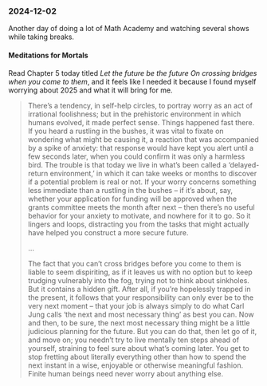 ### 2024-12-02
Another day of doing a lot of Math Academy and watching several shows while taking breaks.
#### Meditations for Mortals
Read Chapter 5 today titled _Let the future be the future
On crossing bridges when you come to them_, and it feels like I needed it because I found myself worrying about 2025 and what it will bring for me.

> There’s a tendency, in self-help circles, to portray worry as an act of irrational foolishness; but in the prehistoric environment in which humans evolved, it made perfect sense. Things happened fast there. If you heard a rustling in the bushes, it was vital to fixate on wondering what might be causing it, a reaction that was accompanied by a spike of anxiety: that response would have kept you alert until a few seconds later, when you could confirm it was only a harmless bird. The trouble is that today we live in what’s been called a ‘delayed-return environment,’ in which it can take weeks or months to discover if a potential problem is real or not. If your worry concerns something less immediate than a rustling in the bushes – if it’s about, say, whether your application for funding will be approved when the grants committee meets the month after next – then there’s no useful behavior for your anxiety to motivate, and nowhere for it to go. So it lingers and loops, distracting you from the tasks that might actually have helped you construct a more secure future.
>
>…
>
>The fact that you can’t cross bridges before you come to them is liable to seem dispiriting, as if it leaves us with no option but to keep trudging vulnerably into the fog, trying not to think about sinkholes. But it contains a hidden gift. After all, if you’re hopelessly trapped in the present, it follows that your responsibility can only ever be to the very next moment – that your job is always simply to do what Carl Jung calls ‘the next and most necessary thing’ as best you can. Now and then, to be sure, the next most necessary thing might be a little judicious planning for the future. But you can do that, then let go of it, and move on; you needn’t try to live mentally ten steps ahead of yourself, straining to feel sure about what’s coming later. You get to stop fretting about literally everything other than how to spend the next instant in a wise, enjoyable or otherwise meaningful fashion. Finite human beings need never worry about anything else.
